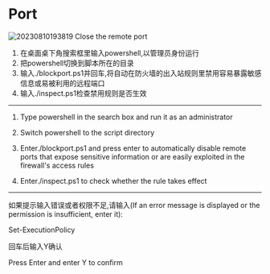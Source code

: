 # Port
![20230810193819](https://github.com/nengyi1226/Port/assets/124417045/f5891308-2288-41b2-ad08-575ef9d7de6b)
Close the remote port
1. 在桌面桌下角搜索框里输入powershell,以管理员身份运行
2. 把powershell切换到脚本所在的目录
3. 输入./blockport.ps1并回车,将自动在防火墙的出入站规则里禁用容易暴露敏感信息或易被利用的远程端口
4. 输入./inspect.ps1检查禁用规则是否生效
---------------------------------------------------------------------------------------------------
1. Type powershell in the search box and run it as an administrator

2. Switch powershell to the script directory

3. Enter./blockport.ps1 and press enter to automatically disable remote ports that expose sensitive information or are easily exploited in the firewall's access rules

4. Enter./inspect.ps1 to check whether the rule takes effect
-----------------------------------------------------------------------------------------------------------------------
如果提示输入错误或者权限不足,请输入(If an error message is displayed or the permission is insufficient, enter it):

Set-ExecutionPolicy

回车后输入Y确认

Press Enter and enter Y to confirm

